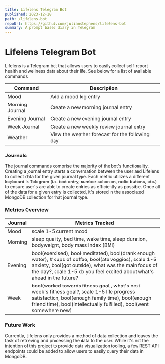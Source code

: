 ```yaml
---
title: Lifelens Telegram Bot
published: 2023-12-18
path: /lifelens-bot
repoUrl: https://github.com/julianstephens/lifelens-bot
summary: A prompt based diary in Telegram
---
```


# Lifelens Telegram Bot

Lifelens is a Telegram bot that allows users to easily collect self-report health and wellness data about their life. See below for a list of available commands:

| Command         | Description                                     |
| --------------- | ----------------------------------------------- |
| Mood            | Add a mood log entry                            |
| Morning Journal | Create a new morning journal entry              |
| Evening Journal | Create a new evening journal entry              |
| Week Journal    | Create a new weekly review journal entry        |
| Weather         | View the weather forecast for the following day |

### Journals

The journal commands comprise the majority of the bot's functionality. Creating a journal entry starts a conversation between the user and Lifelens to collect data for the given journal type. Each metric utilizes a different keyboard in Telegram (i.e. text entry, number selection, radio buttons, etc.) to ensure user's are able to create entries as efficiently as possible. Once all of the data for a given entry is collected, it's stored in the associated MongoDB collection for that journal type.

### Metrics Overview

| Journal | Metrics Tracked                                                                                                                                                                                                                             |
| ------- | ------------------------------------------------------------------------------------------------------------------------------------------------------------------------------------------------------------------------------------------- |
| Mood    | scale 1-5 current mood                                                                                                                                                                                                                      |
| Morning | sleep quality, bed time, wake time, sleep duration, bodyweight, body mass index (BMI)                                                                                                                                                       |
| Evening | bool(exercised), bool(meditated), bool(drank enough water), # cups of coffee, bool(ate veggies), scale 1-5 anxiety, bool(got outside), what was the main focus of the day?, scale 1-5 do you feel excited about what's ahead in the future? |
| Week    | bool(worked towards fitness goal), what's next week's fitness goal?, scale 1-5 life progress satisfaction, bool(enough family time), bool(enough friend time), bool(intellectually fulfilled), bool(went somewhere new)                     |

### Future Work

Currently, Lifelens only provides a method of data collection and leaves the task of retrieving and processing the data to the user. While it's not the intention of this project to provide data visualization tooling, a few REST API endpoints could be added to allow users to easily query their data in MongoDB.

